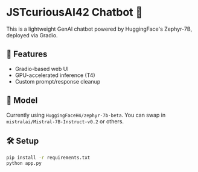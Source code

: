 # JSTcuriousAI42 Chatbot 🤖

This is a lightweight GenAI chatbot powered by HuggingFace's Zephyr-7B, deployed via Gradio.

## 🚀 Features
- Gradio-based web UI
- GPU-accelerated inference (T4)
- Custom prompt/response cleanup

## 🧠 Model
Currently using `HuggingFaceH4/zephyr-7b-beta`. You can swap in `mistralai/Mistral-7B-Instruct-v0.2` or others.

## 🛠️ Setup

```bash
pip install -r requirements.txt
python app.py
